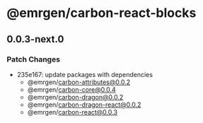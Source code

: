 # @emrgen/carbon-react-blocks

## 0.0.3-next.0

### Patch Changes

- 235e167: update packages with dependencies
  - @emrgen/carbon-attributes@0.0.2
  - @emrgen/carbon-core@0.0.4
  - @emrgen/carbon-dragon@0.0.2
  - @emrgen/carbon-dragon-react@0.0.2
  - @emrgen/carbon-react@0.0.3
